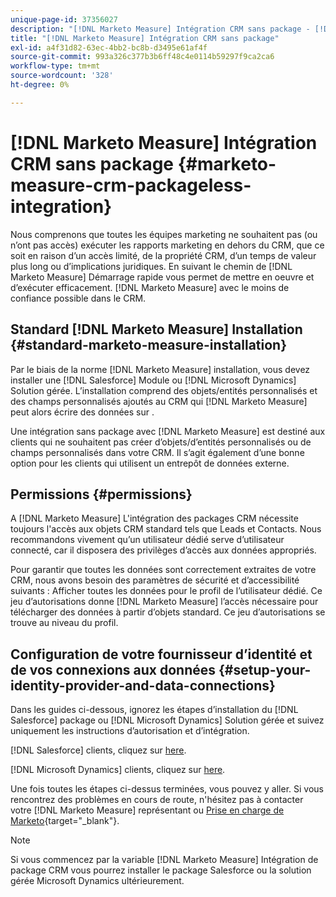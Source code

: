 ```yaml
---
unique-page-id: 37356027
description: "[!DNL Marketo Measure] Intégration CRM sans package - [!DNL Marketo Measure] - Documentation du produit"
title: "[!DNL Marketo Measure] Intégration CRM sans package"
exl-id: a4f31d82-63ec-4bb2-bc8b-d3495e61af4f
source-git-commit: 993a326c377b3b6ff48c4e0114b59297f9ca2ca6
workflow-type: tm+mt
source-wordcount: '328'
ht-degree: 0%

---
```


# [!DNL Marketo Measure] Intégration CRM sans package {#marketo-measure-crm-packageless-integration}

Nous comprenons que toutes les équipes marketing ne souhaitent pas (ou n’ont pas accès) exécuter les rapports marketing en dehors du CRM, que ce soit en raison d’un accès limité, de la propriété CRM, d’un temps de valeur plus long ou d’implications juridiques. En suivant le chemin de [!DNL Marketo Measure] Démarrage rapide vous permet de mettre en oeuvre et d’exécuter efficacement. [!DNL Marketo Measure] avec le moins de confiance possible dans le CRM.

## Standard [!DNL Marketo Measure] Installation {#standard-marketo-measure-installation}

Par le biais de la norme [!DNL Marketo Measure] installation, vous devez installer une [!DNL Salesforce] Module ou [!DNL Microsoft Dynamics] Solution gérée. L’installation comprend des objets/entités personnalisés et des champs personnalisés ajoutés au CRM qui [!DNL Marketo Measure] peut alors écrire des données sur .

Une intégration sans package avec [!DNL Marketo Measure] est destiné aux clients qui ne souhaitent pas créer d’objets/d’entités personnalisés ou de champs personnalisés dans votre CRM. Il s’agit également d’une bonne option pour les clients qui utilisent un entrepôt de données externe.

## Permissions {#permissions}

A [!DNL Marketo Measure] L&#39;intégration des packages CRM nécessite toujours l&#39;accès aux objets CRM standard tels que Leads et Contacts. Nous recommandons vivement qu’un utilisateur dédié serve d’utilisateur connecté, car il disposera des privilèges d’accès aux données appropriés.

Pour garantir que toutes les données sont correctement extraites de votre CRM, nous avons besoin des paramètres de sécurité et d’accessibilité suivants : Afficher toutes les données pour le profil de l’utilisateur dédié. Ce jeu d’autorisations donne [!DNL Marketo Measure] l’accès nécessaire pour télécharger des données à partir d’objets standard. Ce jeu d’autorisations se trouve au niveau du profil.

## Configuration de votre fournisseur d’identité et de vos connexions aux données {#setup-your-identity-provider-and-data-connections}

Dans les guides ci-dessous, ignorez les étapes d’installation du [!DNL Salesforce] package ou [!DNL Microsoft Dynamics] Solution gérée et suivez uniquement les instructions d’autorisation et d’intégration.

[!DNL Salesforce] clients, cliquez sur [here](/help/configuration-and-setup/marketo-measure-and-salesforce/marketo-measure-salesforce-package-installation-and-set-up.md).

[!DNL Microsoft Dynamics] clients, cliquez sur [here](/help/marketo-measure-and-dynamics/getting-started-with-marketo-measure-and-dynamics/microsoft-dynamics-crm-installation-guide.md).

Une fois toutes les étapes ci-dessus terminées, vous pouvez y aller. Si vous rencontrez des problèmes en cours de route, n&#39;hésitez pas à contacter votre [!DNL Marketo Measure] représentant ou [Prise en charge de Marketo](https://nation.marketo.com/t5/support/ct-p/Support){target="_blank"}.

>[!NOTE]
>
>Si vous commencez par la variable [!DNL Marketo Measure] Intégration de package CRM vous pourrez installer le package Salesforce ou la solution gérée Microsoft Dynamics ultérieurement.

